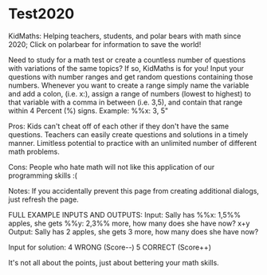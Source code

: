 # Test2020
KidMaths: Helping teachers, students, and polar bears with math since 2020;
Click on polarbear for information to save the world!

Need to study for a math test or create a countless number of questions with variations of the same topics?
If so, KidMaths is for you! 
Input your questions with number ranges and get random questions containing those numbers.
Whenever you want to create a range simply name the variable and add a colon, (i.e. x:), assign a range of numbers (lowest to highest) to that variable with a comma in between (i.e. 3,5), and contain that range within 4 Percent (%) signs.
Example: %%x: 3, 5"

Pros:
Kids can't cheat off of each other if they don't have the same questions.
Teachers can easily create questions and solutions in a timely manner.
Limitless potential to practice with an unlimited number of different math problems.

Cons:
People who hate math will not like this application of our programming skills :(


Notes:
If you accidentally prevent this page from creating additional dialogs, just refresh the page.

FULL EXAMPLE INPUTS AND OUTPUTS:
Input:
Sally has %%x: 1,5%% apples, she gets %%y: 2,3%% more, how many does she have now?
x+y
Output:
Sally has 2 apples, she gets 3 more, how many does she have now?

Input for solution:
4 WRONG (Score--)
5 CORRECT (Score++)

It's not all about the points, just about bettering your math skills.
